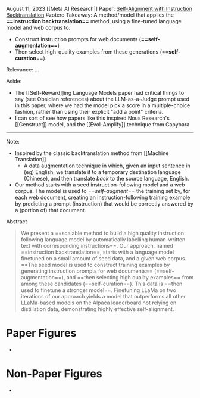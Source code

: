 August 11, 2023
[[Meta AI Research]]
Paper: [Self-Alignment with Instruction Backtranslation](https://arxiv.org/abs/2308.06259)
#zotero 
Takeaway: A method/model that applies the **==instruction backtranslation==** method, using a fine-tuned language model and web corpus to:
- Construct instruction prompts for web documents (**==self-augmentation==**)
- Then select high-quality examples from these generations (==**self-curation**==).

Relevance: ...

Aside: 
- The [[Self-Reward]]ing Language Models paper had critical things to say (see Obsidian references) about the LLM-as-a-Judge prompt used in this paper, where we had the model pick a score in a multiple-choice fashion, rather than using their explicit "add a point" criteria.
- I can sort of see how papers like this inspired Nous Research's [[Genstruct]] model, and the [[Evol-Amplify]] technique from Capybara.

----

Note:
- Inspired by the classic backtranslation method from [[Machine Translation]]
	- A data augmentation technique in which, given an input sentence in (eg) English, we translate it to a temporary destination language (Chinese), and then translate *back* to the source language, English. 
- Our method starts with a seed instruction-following model and a web corpus. The model is used to *==self-augment==* the training set by, for each web document, creating an instruction-following training example by predicting a prompt (instruction) that would be correctly answered by a (portion of) that document.

Abstract
> We present a ==scalable method to build a high quality instruction following language model by automatically labelling human-written text with corresponding instructions==. Our approach, named ==instruction backtranslation==, starts with a language model finetuned on a small amount of seed data, and a given web corpus. ==The seed model is used to construct training examples by generating instruction prompts for web documents== (==self-augmentation==), and ==then selecting high quality examples== from among these candidates (==self-curation==). This data is ==then used to finetune a stronger model==. Finetuning LLaMa on two iterations of our approach yields a model that outperforms all other LLaMa-based models on the Alpaca leaderboard not relying on distillation data, demonstrating highly effective self-alignment.


# Paper Figures
- 
# Non-Paper Figures
- 
